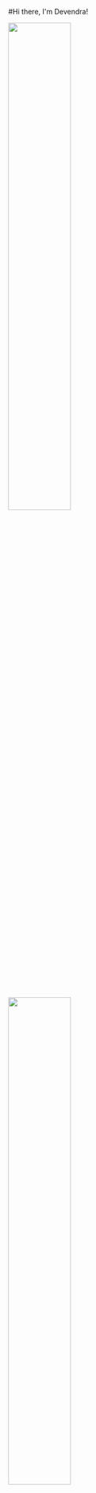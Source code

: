#Hi there, I'm Devendra!

<img alige="left" width="50%" src="https://github-readme-stats.vercel.app/api?username=dev007705&show_icons=true&theme=radical" />

<img alige="left" width="50%" src="https://github-readme-stats.vercel.app/api/top-langs/?username=dev007705&layout=compact" />
